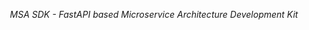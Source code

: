 <p align="center">
    <em>MSA SDK - FastAPI based Microservice Architecture Development Kit</em>
</p>